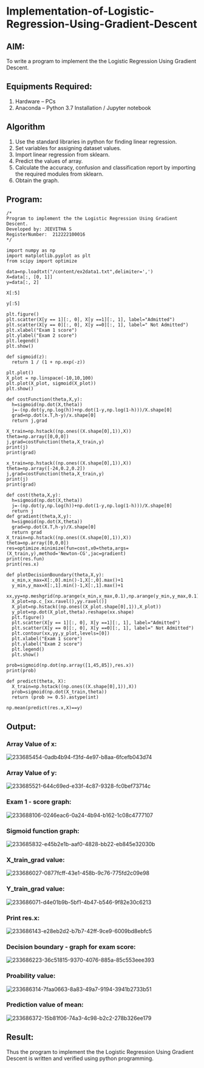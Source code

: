 # Implementation-of-Logistic-Regression-Using-Gradient-Descent

## AIM:
To write a program to implement the the Logistic Regression Using Gradient Descent.

## Equipments Required:
1. Hardware – PCs
2. Anaconda – Python 3.7 Installation / Jupyter notebook

## Algorithm
1. Use the standard libraries in python for finding linear regression.
2. Set variables for assigning dataset values.
3. Import linear regression from sklearn.
4. Predict the values of array.
5. Calculate the accuracy, confusion and classification report by importing the required modules from sklearn.
6. Obtain the graph.

## Program:
```
/*
Program to implement the the Logistic Regression Using Gradient Descent.
Developed by: JEEVITHA S
RegisterNumber:  212222100016
*/

import numpy as np
import matplotlib.pyplot as plt
from scipy import optimize

data=np.loadtxt("/content/ex2data1.txt",delimiter=',')
X=data[:, [0, 1]]
y=data[:, 2]

X[:5]

y[:5]

plt.figure()
plt.scatter(X[y == 1][:, 0], X[y ==1][:, 1], label="Admitted")
plt.scatter(X[y == 0][:, 0], X[y ==0][:, 1], label=" Not Admitted")
plt.xlabel("Exam 1 score")
plt.ylabel("Exam 2 score")
plt.legend()
plt.show()

def sigmoid(z):
  return 1 / (1 + np.exp(-z))

plt.plot()
X_plot = np.linspace(-10,10,100)
plt.plot(X_plot, sigmoid(X_plot))
plt.show()

def costFunction(theta,X,y):
  h=sigmoid(np.dot(X,theta))
  j=-(np.dot(y,np.log(h))+np.dot(1-y,np.log(1-h)))/X.shape[0]
  grad=np.dot(x.T,h-y)/x.shape[0]
  return j,grad
  
X_train=np.hstack((np.ones((X.shape[0],1)),X))
theta=np.array([0,0,0])
j,grad=costFunction(theta,X_train,y)
print(j)
print(grad)

x_train=np.hstack((np.ones((X.shape[0],1)),X))
theta=np.array([-24,0.2,0.2])
j,grad=costFunction(theta,X_train,y)
print(j)
print(grad)

def cost(theta,X,y):
  h=sigmoid(np.dot(X,theta))
  j=-(np.dot(y,np.log(h))+np.dot(1-y,np.log(1-h)))/X.shape[0]
  return j
def gradient(theta,X,y):
  h=sigmoid(np.dot(X,theta))
  grad=np.dot(X.T,h-y)/X.shape[0]
  return grad
X_train=np.hstack((np.ones((X.shape[0],1)),X))
theta=np.array([0,0,0])
res=optimize.minimize(fun=cost,x0=theta,args=(X_train,y),method='Newton-CG',jac=gradient)
print(res.fun)
print(res.x)

def plotDecisionBoundary(theta,X,y):
  x_min,x_max=X[:,0].min()-1,X[:,0].max()+1
  y_min,y_max=X[:,1].min()-1,X[:,1].max()+1
  xx,yy=np.meshgrid(np.arange(x_min,x_max,0.1),np.arange(y_min,y_max,0.1))
  X_plot=np.c_[xx.ravel(),yy.ravel()]
  X_plot=np.hstack((np.ones((X_plot.shape[0],1)),X_plot))
  y_plot=np.dot(X_plot,theta).reshape(xx.shape)
  plt.figure()
  plt.scatter(X[y == 1][:, 0], X[y ==1][:, 1], label="Admitted")
  plt.scatter(X[y == 0][:, 0], X[y ==0][:, 1], label=" Not Admitted")
  plt.contour(xx,yy,y_plot,levels=[0])
  plt.xlabel("Exam 1 score")
  plt.ylabel("Exam 2 score")
  plt.legend()
  plt.show()
  
prob=sigmoid(np.dot(np.array([1,45,85]),res.x))
print(prob)

def predict(theta, X):
  X_train=np.hstack((np.ones((X.shape[0],1)),X))
  prob=sigmoid(np.dot(X_train,theta))
  return (prob >= 0.5).astype(int)

np.mean(predict(res.x,X)==y)
```

## Output:
### Array Value of x:
![233685454-0adb4b94-f3fd-4e97-b8aa-6fcefb043d74](https://github.com/Jeevithha/-Implementation-of-Logistic-Regression-Using-Gradient-Descent/assets/123623197/83ebb00b-1c57-402b-a2f7-0658a02fca23)
### Array Value of y:
![233685521-644c69ed-e33f-4c87-9328-fc0bef73714c](https://github.com/Jeevithha/-Implementation-of-Logistic-Regression-Using-Gradient-Descent/assets/123623197/b4923b23-5ea0-4438-9ff2-3d5b26ea0380)
### Exam 1 - score graph:
![233688106-0246eac6-0a24-4b94-b162-1c08c4777107](https://github.com/Jeevithha/-Implementation-of-Logistic-Regression-Using-Gradient-Descent/assets/123623197/fcd3106a-6d7c-486c-9c1f-254e7700906b)
### Sigmoid function graph:
![233685832-e45b2e1b-aaf0-4828-bb22-eb845e32030b](https://github.com/Jeevithha/-Implementation-of-Logistic-Regression-Using-Gradient-Descent/assets/123623197/33392058-1278-40b9-93d1-287451f73f82)
### X_train_grad value:
![233686027-0877fcff-43e1-458b-9c76-775fd2c09e98](https://github.com/Jeevithha/-Implementation-of-Logistic-Regression-Using-Gradient-Descent/assets/123623197/a2008bce-00a6-4006-b1d1-c28603675a86)
### Y_train_grad value:
![233686071-d4e01b9b-5bf1-4b47-b546-9f82e30c6213](https://github.com/Jeevithha/-Implementation-of-Logistic-Regression-Using-Gradient-Descent/assets/123623197/d0f55626-1929-4f14-acd0-f84507a6b903)
### Print res.x:
![233686143-e28eb2d2-b7b7-42ff-9ce9-6009bd8ebfc5](https://github.com/Jeevithha/-Implementation-of-Logistic-Regression-Using-Gradient-Descent/assets/123623197/8b7eb96e-a2c7-40a6-9da2-7bac08e0ee8b)
### Decision boundary - graph for exam score:
![233686223-36c51815-9370-4076-885a-85c553eee393](https://github.com/Jeevithha/-Implementation-of-Logistic-Regression-Using-Gradient-Descent/assets/123623197/7c705a67-462a-421a-b0f3-35d9c2d86c58)
### Proability value:
![233686314-7faa0663-8a83-49a7-9194-3941b2733b51](https://github.com/Jeevithha/-Implementation-of-Logistic-Regression-Using-Gradient-Descent/assets/123623197/2387b993-0a7b-4103-b8f0-e2db18757463)
### Prediction value of mean:
![233686372-15b81f06-74a3-4c98-b2c2-278b326ee179](https://github.com/Jeevithha/-Implementation-of-Logistic-Regression-Using-Gradient-Descent/assets/123623197/ac7854f2-1d6d-459b-8eaa-d1858b7708ab)


## Result:
Thus the program to implement the the Logistic Regression Using Gradient Descent is written and verified using python programming.

